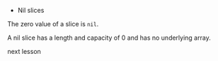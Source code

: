 * Nil slices

The zero value of a slice is `nil`.

A nil slice has a length and capacity of 0
and has no underlying array.

<a onclick="nextOpen()">next lesson</a>

